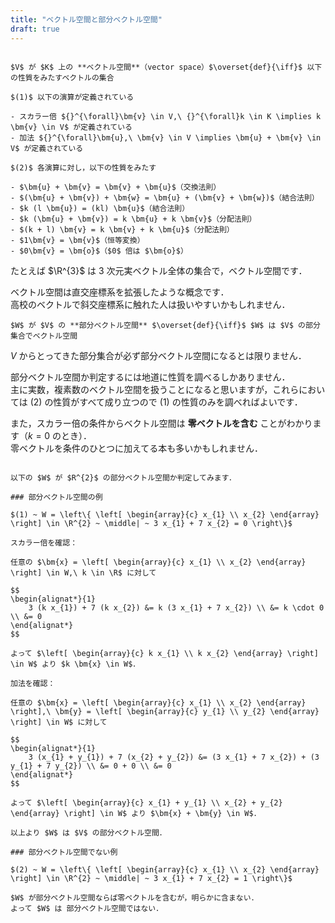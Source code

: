 ```yaml
---
title: "ベクトル空間と部分ベクトル空間"
draft: true
---
```


~~~definition:ベクトル空間

$V$ が $K$ 上の **ベクトル空間**（vector space）$\overset{def}{\iff}$ 以下の性質をみたすベクトルの集合

$(1)$ 以下の演算が定義されている

- スカラー倍 ${}^{\forall}\bm{v} \in V,\ {}^{\forall}k \in K \implies k \bm{v} \in V$ が定義されている
- 加法 ${}^{\forall}\bm{u},\ \bm{v} \in V \implies \bm{u} + \bm{v} \in V$ が定義されている

$(2)$ 各演算に対し，以下の性質をみたす

- $\bm{u} + \bm{v} = \bm{v} + \bm{u}$（交換法則）
- $(\bm{u} + \bm{v}) + \bm{w} = \bm{u} + (\bm{v} + \bm{w})$（結合法則）
- $k (l \bm{u}) = (kl) \bm{u}$（結合法則）
- $k (\bm{u} + \bm{v}) = k \bm{u} + k \bm{v}$（分配法則）
- $(k + l) \bm{v} = k \bm{v} + k \bm{u}$（分配法則）
- $1\bm{v} = \bm{v}$（恒等変換）
- $0\bm{v} = \bm{o}$（$0$ 倍は $\bm{o}$）

~~~

たとえば $\R^{3}$ は $3$ 次元実ベクトル全体の集合で，ベクトル空間です．

ベクトル空間は直交座標系を拡張したような概念です．  
高校のベクトルで斜交座標系に触れた人は扱いやすいかもしれません．

~~~definition:部分ベクトル空間
$W$ が $V$ の **部分ベクトル空間** $\overset{def}{\iff}$ $W$ は $V$ の部分集合でベクトル空間
~~~

$V$ からとってきた部分集合が必ず部分ベクトル空間になるとは限りません．

部分ベクトル空間か判定するには地道に性質を調べるしかありません．  
主に実数，複素数のベクトル空間を扱うことになると思いますが，これらにおいては $(2)$ の性質がすべて成り立つので $(1)$ の性質のみを調べればよいです．

また，スカラー倍の条件からベクトル空間は **零ベクトルを含む** ことがわかります（$k = 0$ のとき）．  
零ベクトルを条件のひとつに加えてる本も多いかもしれません．

~~~spoiler:open:例

以下の $W$ が $R^{2}$ の部分ベクトル空間か判定してみます．

### 部分ベクトル空間の例

$(1) ~ W = \left\{ \left[ \begin{array}{c} x_{1} \\ x_{2} \end{array} \right] \in \R^{2} ~ \middle| ~ 3 x_{1} + 7 x_{2} = 0 \right\}$

スカラー倍を確認：

任意の $\bm{x} = \left[ \begin{array}{c} x_{1} \\ x_{2} \end{array} \right] \in W,\ k \in \R$ に対して

$$
\begin{alignat*}{1}
    3 (k x_{1}) + 7 (k x_{2}) &= k (3 x_{1} + 7 x_{2}) \\ &= k \cdot 0 \\ &= 0
\end{alignat*}
$$

よって $\left[ \begin{array}{c} k x_{1} \\ k x_{2} \end{array} \right] \in W$ より $k \bm{x} \in W$．

加法を確認：

任意の $\bm{x} = \left[ \begin{array}{c} x_{1} \\ x_{2} \end{array} \right],\ \bm{y} = \left[ \begin{array}{c} y_{1} \\ y_{2} \end{array} \right] \in W$ に対して

$$
\begin{alignat*}{1}
    3 (x_{1} + y_{1}) + 7 (x_{2} + y_{2}) &= (3 x_{1} + 7 x_{2}) + (3 y_{1} + 7 y_{2}) \\ &= 0 + 0 \\ &= 0
\end{alignat*}
$$

よって $\left[ \begin{array}{c} x_{1} + y_{1} \\ x_{2} + y_{2} \end{array} \right] \in W$ より $\bm{x} + \bm{y} \in W$．

以上より $W$ は $V$ の部分ベクトル空間．

### 部分ベクトル空間でない例

$(2) ~ W = \left\{ \left[ \begin{array}{c} x_{1} \\ x_{2} \end{array} \right] \in \R^{2} ~ \middle| ~ 3 x_{1} + 7 x_{2} = 1 \right\}$

$W$ が部分ベクトル空間ならば零ベクトルを含むが，明らかに含まない．  
よって $W$ は 部分ベクトル空間ではない．

~~~
